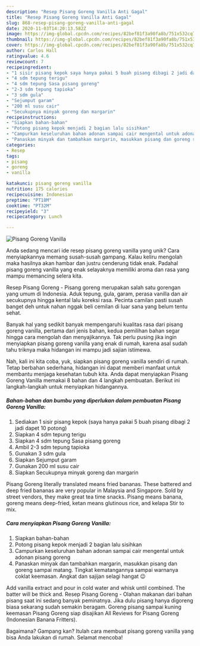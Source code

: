 ```yaml
---
description: "Resep Pisang Goreng Vanilla Anti Gagal"
title: "Resep Pisang Goreng Vanilla Anti Gagal"
slug: 868-resep-pisang-goreng-vanilla-anti-gagal
date: 2020-11-03T14:20:13.582Z
image: https://img-global.cpcdn.com/recipes/82bef81f3a90fa8b/751x532cq70/pisang-goreng-vanilla-foto-resep-utama.jpg
thumbnail: https://img-global.cpcdn.com/recipes/82bef81f3a90fa8b/751x532cq70/pisang-goreng-vanilla-foto-resep-utama.jpg
cover: https://img-global.cpcdn.com/recipes/82bef81f3a90fa8b/751x532cq70/pisang-goreng-vanilla-foto-resep-utama.jpg
author: Carlos Hall
ratingvalue: 4.6
reviewcount: 7
recipeingredient:
- "1 sisir pisang kepok saya hanya pakai 5 buah pisang dibagi 2 jadi dapet 10 potong"
- "4 sdm tepung terigu"
- "4 sdm tepung Sasa pisang goreng"
- "2-3 sdm tepung tapioka"
- "3 sdm gula"
- "Sejumput garam"
- "200 ml susu cair"
- "Secukupnya minyak goreng dan margarin"
recipeinstructions:
- "Siapkan bahan-bahan"
- "Potong pisang kepok menjadi 2 bagian lalu sisihkan"
- "Campurkan keseluruhan bahan adonan sampai cair mengental untuk adonan pisang goreng"
- "Panaskan minyak dan tambahkan margarin, masukkan pisang dan goreng sampai matang. Tingkat kematangannya sampai warnanya coklat keemasan. Angkat dan sajijan selagi hangat 😉"
categories:
- Resep
tags:
- pisang
- goreng
- vanilla

katakunci: pisang goreng vanilla 
nutrition: 175 calories
recipecuisine: Indonesian
preptime: "PT18M"
cooktime: "PT32M"
recipeyield: "3"
recipecategory: Lunch

---
```



![Pisang Goreng Vanilla](https://img-global.cpcdn.com/recipes/82bef81f3a90fa8b/751x532cq70/pisang-goreng-vanilla-foto-resep-utama.jpg)

Anda sedang mencari ide resep pisang goreng vanilla yang unik? Cara menyiapkannya memang susah-susah gampang. Kalau keliru mengolah maka hasilnya akan hambar dan justru cenderung tidak enak. Padahal pisang goreng vanilla yang enak selayaknya memiliki aroma dan rasa yang mampu memancing selera kita.

Resep Pisang Goreng - Pisang goreng merupakan salah satu gorengan yang umum di Indonesia. Aduk tepung, gula, garam, perasa vanilla dan air secukupnya hingga kental lalu koreksi rasa. Pecinta camilan pasti susah banget deh untuk nahan nggak beli cemilan di luar sana yang belum tentu sehat.

Banyak hal yang sedikit banyak mempengaruhi kualitas rasa dari pisang goreng vanilla, pertama dari jenis bahan, kedua pemilihan bahan segar hingga cara mengolah dan menyajikannya. Tak perlu pusing jika ingin menyiapkan pisang goreng vanilla yang enak di rumah, karena asal sudah tahu triknya maka hidangan ini mampu jadi sajian istimewa.


Nah, kali ini kita coba, yuk, siapkan pisang goreng vanilla sendiri di rumah. Tetap berbahan sederhana, hidangan ini dapat memberi manfaat untuk membantu menjaga kesehatan tubuh kita. Anda dapat menyiapkan Pisang Goreng Vanilla memakai 8 bahan dan 4 langkah pembuatan. Berikut ini langkah-langkah untuk menyiapkan hidangannya.

<!--inarticleads1-->

##### Bahan-bahan dan bumbu yang diperlukan dalam pembuatan Pisang Goreng Vanilla:

1. Sediakan 1 sisir pisang kepok (saya hanya pakai 5 buah pisang dibagi 2 jadi dapet 10 potong)
1. Siapkan 4 sdm tepung terigu
1. Siapkan 4 sdm tepung Sasa pisang goreng
1. Ambil 2-3 sdm tepung tapioka
1. Gunakan 3 sdm gula
1. Siapkan Sejumput garam
1. Gunakan 200 ml susu cair
1. Siapkan Secukupnya minyak goreng dan margarin


Pisang Goreng literally translated means fried bananas. These battered and deep fried bananas are very popular in Malaysia and Singapore. Sold by street vendors, they make great tea time snacks. Pisang means banana, goreng means deep-fried, ketan means glutinous rice, and kelapa Stir to mix. 

<!--inarticleads2-->

##### Cara menyiapkan Pisang Goreng Vanilla:

1. Siapkan bahan-bahan
1. Potong pisang kepok menjadi 2 bagian lalu sisihkan
1. Campurkan keseluruhan bahan adonan sampai cair mengental untuk adonan pisang goreng
1. Panaskan minyak dan tambahkan margarin, masukkan pisang dan goreng sampai matang. Tingkat kematangannya sampai warnanya coklat keemasan. Angkat dan sajijan selagi hangat 😉


Add vanilla extract and pour in cold water and whisk until combined. The batter will be thick and. Resep Pisang Goreng - Olahan makanan dari bahan pisang saat ini sedang banyak peminatnya. Jika dulu pisang hanya digoreng biasa sekarang sudah semakin beragam. Goreng pisang sampai kuning keemasan Pisang Goreng siap disajikan All Reviews for Pisang Goreng (Indonesian Banana Fritters). 

Bagaimana? Gampang kan? Itulah cara membuat pisang goreng vanilla yang bisa Anda lakukan di rumah. Selamat mencoba!
